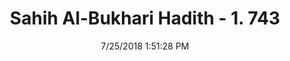 ---
title        : "Sahih Al-Bukhari Hadith - 1. 743"
date         : 7/25/2018 1:51:28 PM
draft        : false
type         : "hadith"
layout       : "hadith"
BookCode     : "SHB"
VolumeNumber : "1"
HadithNumber : "743"
categories  :  ["Prayer Characteristics-Reciting only Al-Fatiha, in last two Rak'a"]
tags  :  ["Abdullah bin Abi Qatada"]
---